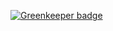 
[![Greenkeeper badge](https://badges.greenkeeper.io/xcatliu/typescript-travis-ci.svg)](https://greenkeeper.io/)
